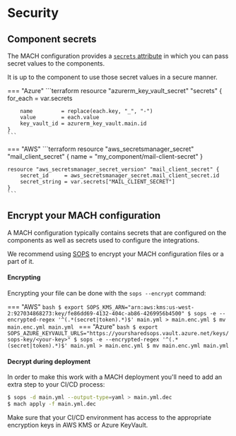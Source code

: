 # Security

## Component secrets
The MACH configuration provides a [`secrets` attribute](./syntax/sites.md#component-configurations) in which you can pass secret values to the components.

It is up to the component to use those secret values in a secure manner.

=== "Azure"
    ```terraform
    resource "azurerm_key_vault_secret" "secrets" {
        for_each     = var.secrets

        name         = replace(each.key, "_", "-")
        value        = each.value
        key_vault_id = azurerm_key_vault.main.id
    }
    ```
=== "AWS"
    ```terraform
    resource "aws_secretsmanager_secret" "mail_client_secret" {
        name = "my_component/mail-client-secret"
    }

    resource "aws_secretsmanager_secret_version" "mail_client_secret" {
        secret_id     = aws_secretsmanager_secret.mail_client_secret.id
        secret_string = var.secrets["MAIL_CLIENT_SECRET"]
    }
    ```

## Encrypt your MACH configuration

A MACH configuration typically contains secrets that are configured on the components as well as secrets used to configure the integrations.

We recommend using [SOPS](https://github.com/mozilla/sops) to encrypt your MACH configuration files or a part of it.

#### Encrypting

Encrypting your file can be done with the `sops --encrypt` command:

=== "AWS"
    ```bash
    $ export SOPS_KMS_ARN="arn:aws:kms:us-west-2:927034868273:key/fe86dd69-4132-404c-ab86-4269956b4500"
    $ sops -e --encrypted-regex '^(.*(secret|token).*)$' main.yml > main.enc.yml
    $ mv main.enc.yml main.yml
    ```
=== "Azure"
    ```bash
    $ export SOPS_AZURE_KEYVAULT_URLS="https://yoursharedsops.vault.azure.net/keys/sops-key/<your-key>"
    $ sops -e --encrypted-regex '^(.*(secret|token).*)$' main.yml > main.enc.yml
    $ mv main.enc.yml main.yml
    ```

#### Decrypt during deployment

In order to make this work with a MACH deployment you'll need to add an extra step to your CI/CD process:

```bash
$ sops -d main.yml --output-type=yaml > main.yml.dec
$ mach apply -f main.yml.dec
```

Make sure that your CI/CD environment has access to the appropriate encryption keys in AWS KMS or Azure KeyVault.
